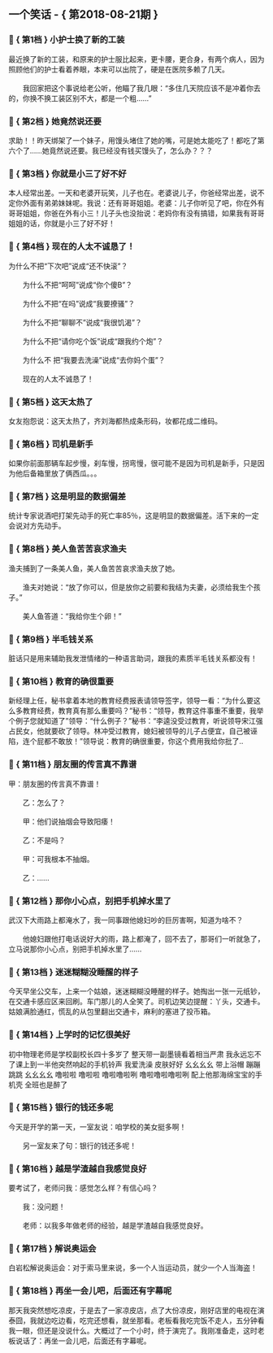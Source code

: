 ## 一个笑话 - { 第2018-08-21期 }
</hr>

### :jack_o_lantern: { 第1档 } 小护士换了新的工装
最近换了新的工装，和原来的护士服比起来，更卡腰，更合身，有两个病人，因为照顾他们的护士看着养眼，本来可以出院了，硬是在医院多赖了几天。<br/><br/>　　我回家把这个事说给老公听，他瞄了我几眼：“多住几天院应该不是冲着你去的，你换不换工装区别不大，都是一个粗……”


### :jack_o_lantern: { 第2档 } 她竟然说还要
求助！！昨天绑架了一个妹子，用馒头堵住了她的嘴，可是她太能吃了！都吃了第六个了……她竟然说还要。我已经没有钱买馒头了，怎么办？？？


### :jack_o_lantern: { 第3档 } 你就是小三了好不好
本人经常出差。一天和老婆开玩笑，儿子也在。老婆说儿子，你爸经常出差，说不定你外面有弟弟妹妹呢。我说：还有哥哥姐姐。老婆：儿子你听见了吧，你在外有哥哥姐姐，你爸在外有小三！儿子头也没抬说：老妈你有没有搞错，如果我有哥哥姐姐的话，你就是小三了好不好！


### :jack_o_lantern: { 第4档 } 现在的人太不诚恳了！
为什么不把“下次吧”说成“还不快滚”？<br/><br/>　　为什么不把“呵呵”说成“你个傻B”？<br/><br/>　　为什么不把“在吗”说成“我要撩骚”？<br/><br/>　　为什么不把“聊聊不”说成“我很饥渴”？<br/><br/>　　为什么不把“请你吃个饭”说成“跟我约个炮”？<br/><br/>　　为什么不 把“我要去洗澡”说成“去你妈个蛋”？<br/><br/>　　现在的人太不诚恳了！


### :jack_o_lantern: { 第5档 } 这天太热了
女友抱怨说：这天太热了，齐刘海都热成条形码，妆都花成二维码。


### :jack_o_lantern: { 第6档 } 司机是新手
如果你前面那辆车起步慢，刹车慢，拐弯慢，很可能不是因为司机是新手，只是因为他后备箱里放了俩西瓜。。。


### :jack_o_lantern: { 第7档 } 这是明显的数据偏差
统计专家说酒吧打架先动手的死亡率85％，这是明显的数据偏差。活下来的一定会说对方先动手。


### :jack_o_lantern: { 第8档 } 美人鱼苦苦哀求渔夫
渔夫捕到了一条美人鱼，美人鱼苦苦哀求渔夫放了她。<br/><br/>　　渔夫对她说：“放了你可以，但是放你之前要和我结为夫妻，必须给我生个孩子。”<br/><br/>　　美人鱼答道：“我给你生个卵！”


### :jack_o_lantern: { 第9档 } 半毛钱关系
脏话只是用来辅助我发泄情绪的一种语言助词，跟我的素质半毛钱关系都没有！


### :jack_o_lantern: { 第10档 } 教育的确很重要
新经理上任，秘书拿着本地的教育经费报表请领导签字，领导一看：“为什么要这么多教育经费，教育真有那么重要吗？”秘书：“领导，教育这件事重不重要，我举个例子您就知道了”领导：“什么例子？”秘书：“李逵没受过教育，听说领导宋江强占民女，他就要砍了领导。林冲受过教育，媳妇被领导的儿子占便宜，自己被诬陷，连个屁都不敢放！”领导说：教育的确很重要，你这个费用我给你批了..


### :jack_o_lantern: { 第11档 } 朋友圈的传言真不靠谱
甲：朋友圈的传言真不靠谱！<br/><br/>　　乙：怎么了？<br/><br/>　　甲：他们说抽烟会导致阳痿！<br/><br/>　　乙：不是吗？<br/><br/>　　甲：可我根本不抽烟。<br/><br/>　　乙：......


### :jack_o_lantern: { 第12档 } 那你小心点，别把手机掉水里了
武汉下大雨路上都淹水了，我一同事跟他媳妇吵的巨厉害啊，知道为啥不？<br/><br/>　　他媳妇跟他打电话说好大的雨，路上都淹了，回不去了，那哥们一听就急了，立马说那你小心点，别把手机掉水里了……


### :jack_o_lantern: { 第13档 } 迷迷糊糊没睡醒的样子
今天早坐公交车，上来一个姑娘，迷迷糊糊没睡醒的样子。她掏出一张一元纸钞，在交通卡感应区来回刷。车门那儿的人全笑了。司机边笑边提醒：丫头，交通卡。姑娘满脸通红，慌乱的从包里翻出交通卡，麻利的塞进了投币箱。


### :jack_o_lantern: { 第14档 } 上学时的记忆很美好
初中物理老师是学校副校长四十多岁了 整天带一副墨镜看着相当严肃 我永远忘不了课上到一半他突然响起的手机铃声 我爱洗澡 皮肤好好 幺幺幺幺 带上浴帽 蹦蹦跳跳 幺幺幺幺 噜啦啦 噜啦啦 噜啦噜啦咧 噜啦噜啦噜啦咧 配上他那海绵宝宝的手机壳 全班也是醉了


### :jack_o_lantern: { 第15档 } 银行的钱还多呢
今天是开学的第一天，一室友说：咱学校的美女挺多啊！<br/><br/>　　另一室友来了句：银行的钱还多呢！


### :jack_o_lantern: { 第16档 } 越是学渣越自我感觉良好
要考试了，老师问我：感觉怎么样？有信心吗？<br/><br/>　　我：没问题！<br/><br/>　　老师：以我多年做老师的经验，越是学渣越自我感觉良好。


### :jack_o_lantern: { 第17档 } 解说奥运会
白岩松解说奥运会：对于索马里来说，多一个人当运动员，就少一个人当海盗！


### :jack_o_lantern: { 第18档 } 再坐一会儿吧，后面还有字幕呢
那天我突然想吃凉皮，于是去了一家凉皮店，点了大份凉皮，刚好店里的电视在演泰囧，我就边吃边看，吃完还想看，就坐那看。老板看我吃完饭不走人，五分钟看我一眼，但还是没说什么。大概过了一个小时，终于演完了。我刚准备走，这时老板说话了：再坐一会儿吧，后面还有字幕呢。

